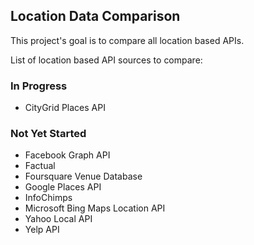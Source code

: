 Location Data Comparison
------
This project's goal is to compare all location based APIs.

List of location based API sources to compare:

### In Progress

* CityGrid Places API

### Not Yet Started

* Facebook Graph API
* Factual
* Foursquare Venue Database
* Google Places API
* InfoChimps
* Microsoft Bing Maps Location API
* Yahoo Local API
* Yelp API
